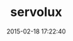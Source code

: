 ---
layout: post
title:  "servolux"
repo:   "TwP/servolux"
date:   2015-02-18 17:22:40
gemurl: http://gemcutter.org/gems/servolux
---